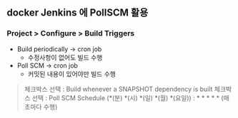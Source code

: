 ## docker Jenkins 에 PollSCM 활용

### Project > Configure > Build Triggers
- Build periodically -> cron job
  - 수정사항이 없어도 빌드 수행 
- Poll SCM -> cron job
  - 커밋된 내용이 있어야만 빌드 수행

> 체크박스 선택 : Build whenever a SNAPSHOT dependency is built
> 체크박스 선택 : Poll SCM
> Schedule (*(분) *(시) *(일) *(월) *(요일)) : * * * * * (매 초마다 수행)